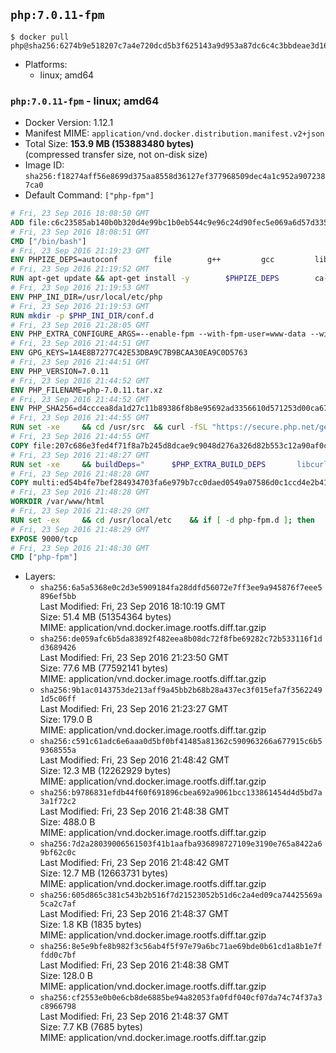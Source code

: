 ## `php:7.0.11-fpm`

```console
$ docker pull php@sha256:6274b9e518207c7a4e720dcd5b3f625143a9d953a87dc6c4c3bbdeae3d168267
```

-	Platforms:
	-	linux; amd64

### `php:7.0.11-fpm` - linux; amd64

-	Docker Version: 1.12.1
-	Manifest MIME: `application/vnd.docker.distribution.manifest.v2+json`
-	Total Size: **153.9 MB (153883480 bytes)**  
	(compressed transfer size, not on-disk size)
-	Image ID: `sha256:f18274aff56e8699d375aa8558d36127ef377968509dec4a1c952a9072387ca0`
-	Default Command: `["php-fpm"]`

```dockerfile
# Fri, 23 Sep 2016 18:08:50 GMT
ADD file:c6c23585ab140b0b320d4e99bc1b0eb544c9e96c24d90fec5e069a6d57d335ca in / 
# Fri, 23 Sep 2016 18:08:51 GMT
CMD ["/bin/bash"]
# Fri, 23 Sep 2016 21:19:23 GMT
ENV PHPIZE_DEPS=autoconf 		file 		g++ 		gcc 		libc-dev 		make 		pkg-config 		re2c
# Fri, 23 Sep 2016 21:19:52 GMT
RUN apt-get update && apt-get install -y 		$PHPIZE_DEPS 		ca-certificates 		curl 		libedit2 		libsqlite3-0 		libxml2 		xz-utils 	--no-install-recommends && rm -r /var/lib/apt/lists/*
# Fri, 23 Sep 2016 21:19:53 GMT
ENV PHP_INI_DIR=/usr/local/etc/php
# Fri, 23 Sep 2016 21:19:53 GMT
RUN mkdir -p $PHP_INI_DIR/conf.d
# Fri, 23 Sep 2016 21:28:05 GMT
ENV PHP_EXTRA_CONFIGURE_ARGS=--enable-fpm --with-fpm-user=www-data --with-fpm-group=www-data
# Fri, 23 Sep 2016 21:44:51 GMT
ENV GPG_KEYS=1A4E8B7277C42E53DBA9C7B9BCAA30EA9C0D5763
# Fri, 23 Sep 2016 21:44:51 GMT
ENV PHP_VERSION=7.0.11
# Fri, 23 Sep 2016 21:44:52 GMT
ENV PHP_FILENAME=php-7.0.11.tar.xz
# Fri, 23 Sep 2016 21:44:52 GMT
ENV PHP_SHA256=d4cccea8da1d27c11b89386f8b8e95692ad3356610d571253d00ca67d524c735
# Fri, 23 Sep 2016 21:44:55 GMT
RUN set -xe 	&& cd /usr/src 	&& curl -fSL "https://secure.php.net/get/$PHP_FILENAME/from/this/mirror" -o php.tar.xz 	&& echo "$PHP_SHA256 *php.tar.xz" | sha256sum -c - 	&& curl -fSL "https://secure.php.net/get/$PHP_FILENAME.asc/from/this/mirror" -o php.tar.xz.asc 	&& export GNUPGHOME="$(mktemp -d)" 	&& for key in $GPG_KEYS; do 		gpg --keyserver ha.pool.sks-keyservers.net --recv-keys "$key"; 	done 	&& gpg --batch --verify php.tar.xz.asc php.tar.xz 	&& rm -r "$GNUPGHOME"
# Fri, 23 Sep 2016 21:44:55 GMT
COPY file:207c686e3fed4f71f8a7b245d8dcae9c9048d276a326d82b553c12a90af0c0ca in /usr/local/bin/ 
# Fri, 23 Sep 2016 21:48:27 GMT
RUN set -xe 	&& buildDeps=" 		$PHP_EXTRA_BUILD_DEPS 		libcurl4-openssl-dev 		libedit-dev 		libsqlite3-dev 		libssl-dev 		libxml2-dev 	" 	&& apt-get update && apt-get install -y $buildDeps --no-install-recommends && rm -rf /var/lib/apt/lists/* 		&& docker-php-source extract 	&& cd /usr/src/php 	&& ./configure 		--with-config-file-path="$PHP_INI_DIR" 		--with-config-file-scan-dir="$PHP_INI_DIR/conf.d" 				--disable-cgi 				--enable-ftp 		--enable-mbstring 		--enable-mysqlnd 				--with-curl 		--with-libedit 		--with-openssl 		--with-zlib 				$PHP_EXTRA_CONFIGURE_ARGS 	&& make -j"$(nproc)" 	&& make install 	&& { find /usr/local/bin /usr/local/sbin -type f -executable -exec strip --strip-all '{}' + || true; } 	&& make clean 	&& docker-php-source delete 		&& apt-get purge -y --auto-remove -o APT::AutoRemove::RecommendsImportant=false $buildDeps
# Fri, 23 Sep 2016 21:48:28 GMT
COPY multi:ed54b4fe7bef284934703fa6e979b7cc0daed0549a07586d0c1ccd4e2b41884a in /usr/local/bin/ 
# Fri, 23 Sep 2016 21:48:28 GMT
WORKDIR /var/www/html
# Fri, 23 Sep 2016 21:48:29 GMT
RUN set -ex 	&& cd /usr/local/etc 	&& if [ -d php-fpm.d ]; then 		sed 's!=NONE/!=!g' php-fpm.conf.default | tee php-fpm.conf > /dev/null; 		cp php-fpm.d/www.conf.default php-fpm.d/www.conf; 	else 		mkdir php-fpm.d; 		cp php-fpm.conf.default php-fpm.d/www.conf; 		{ 			echo '[global]'; 			echo 'include=etc/php-fpm.d/*.conf'; 		} | tee php-fpm.conf; 	fi 	&& { 		echo '[global]'; 		echo 'error_log = /proc/self/fd/2'; 		echo; 		echo '[www]'; 		echo '; if we send this to /proc/self/fd/1, it never appears'; 		echo 'access.log = /proc/self/fd/2'; 		echo; 		echo 'clear_env = no'; 		echo; 		echo '; Ensure worker stdout and stderr are sent to the main error log.'; 		echo 'catch_workers_output = yes'; 	} | tee php-fpm.d/docker.conf 	&& { 		echo '[global]'; 		echo 'daemonize = no'; 		echo; 		echo '[www]'; 		echo 'listen = [::]:9000'; 	} | tee php-fpm.d/zz-docker.conf
# Fri, 23 Sep 2016 21:48:29 GMT
EXPOSE 9000/tcp
# Fri, 23 Sep 2016 21:48:30 GMT
CMD ["php-fpm"]
```

-	Layers:
	-	`sha256:6a5a5368e0c2d3e5909184fa28ddfd56072e7ff3ee9a945876f7eee5896ef5bb`  
		Last Modified: Fri, 23 Sep 2016 18:10:19 GMT  
		Size: 51.4 MB (51354364 bytes)  
		MIME: application/vnd.docker.image.rootfs.diff.tar.gzip
	-	`sha256:de059afc6b5da83892f482eea8b08dc72f8fbe69282c72b533116f1dd3689426`  
		Last Modified: Fri, 23 Sep 2016 21:23:50 GMT  
		Size: 77.6 MB (77592141 bytes)  
		MIME: application/vnd.docker.image.rootfs.diff.tar.gzip
	-	`sha256:9b1ac0143753de213aff9a45bb2b68b28a437ec3f015efa7f35622491d5c06ff`  
		Last Modified: Fri, 23 Sep 2016 21:23:27 GMT  
		Size: 179.0 B  
		MIME: application/vnd.docker.image.rootfs.diff.tar.gzip
	-	`sha256:c591c61adc6e6aaa0d5bf0bf41485a81362c590963266a677915c6b59368555a`  
		Last Modified: Fri, 23 Sep 2016 21:48:42 GMT  
		Size: 12.3 MB (12262929 bytes)  
		MIME: application/vnd.docker.image.rootfs.diff.tar.gzip
	-	`sha256:b9786831efdb44f60f691896cbea692a9061bcc133861454d4d5bd7a3a1f72c2`  
		Last Modified: Fri, 23 Sep 2016 21:48:38 GMT  
		Size: 488.0 B  
		MIME: application/vnd.docker.image.rootfs.diff.tar.gzip
	-	`sha256:7d2a28039006561503f41b1aafba936898727109e3190e765a8422a69bf62c0c`  
		Last Modified: Fri, 23 Sep 2016 21:48:42 GMT  
		Size: 12.7 MB (12663731 bytes)  
		MIME: application/vnd.docker.image.rootfs.diff.tar.gzip
	-	`sha256:605d865c381c543b2b516f7d21523052b51d6c2a4ed09ca74425569a5ca2c7af`  
		Last Modified: Fri, 23 Sep 2016 21:48:37 GMT  
		Size: 1.8 KB (1835 bytes)  
		MIME: application/vnd.docker.image.rootfs.diff.tar.gzip
	-	`sha256:8e5e9bfe8b982f3c56ab4f5f97e79a6bc71ae69bde0b61cd1a8b1e7ffdd0c7bf`  
		Last Modified: Fri, 23 Sep 2016 21:48:38 GMT  
		Size: 128.0 B  
		MIME: application/vnd.docker.image.rootfs.diff.tar.gzip
	-	`sha256:cf2553e0b0e6cb8de6885be94a82053fa0fdf040cf07da74c74f37a3c8966798`  
		Last Modified: Fri, 23 Sep 2016 21:48:37 GMT  
		Size: 7.7 KB (7685 bytes)  
		MIME: application/vnd.docker.image.rootfs.diff.tar.gzip
